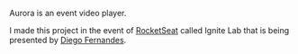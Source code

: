 Aurora is an event video player.

I made this project in the event of [RocketSeat](https://www.rocketseat.com.br/) called Ignite Lab that is being presented by [Diego Fernandes](https://github.com/diego3g).
